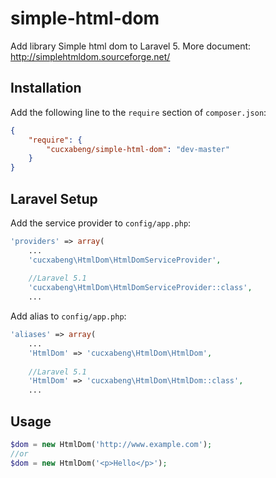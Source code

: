 # simple-html-dom
Add library Simple html dom to Laravel 5. 
More document: http://simplehtmldom.sourceforge.net/


## Installation

Add the following line to the `require` section of `composer.json`:

```json
{
    "require": {
        "cucxabeng/simple-html-dom": "dev-master"
    }
}
```

## Laravel Setup

Add the service provider to `config/app.php`:

```php
'providers' => array(
    ...
	'cucxabeng\HtmlDom\HtmlDomServiceProvider',
	
	//Laravel 5.1
	'cucxabeng\HtmlDom\HtmlDomServiceProvider::class',
    ...
```
Add alias to `config/app.php`:

```php
'aliases' => array(	
    ...
	'HtmlDom' => 'cucxabeng\HtmlDom\HtmlDom',
	
	//Laravel 5.1
	'HtmlDom' => 'cucxabeng\HtmlDom\HtmlDom::class',
    ...
```

## Usage

```php
$dom = new HtmlDom('http://www.example.com');
//or
$dom = new HtmlDom('<p>Hello</p>');
```
